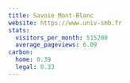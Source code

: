 ```yaml
---
title: Savoie Mont-Blanc
website: https://www.univ-smb.fr
stats:
  visitors_per_month: 515200
  average_pageviews: 6.09
carbon:
  home: 0.39
  legal: 0.33
---
```

